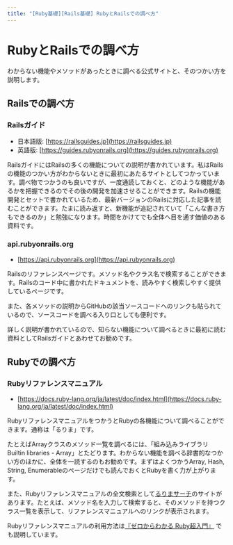 ```yaml
---
title: "[Ruby基礎][Rails基礎] RubyとRailsでの調べ方"
---
```


# RubyとRailsでの調べ方

わからない機能やメソッドがあったときに調べる公式サイトと、そのつかい方を説明します。

## Railsでの調べ方

### Railsガイド

- 日本語版: [https://railsguides.jp](https://railsguides.jp)
- 英語版: [https://guides.rubyonrails.org](https://guides.rubyonrails.org)

RailsガイドにはRailsの多くの機能についての説明が書かれています。私はRailsの機能のつかい方がわからないときに最初にあたるサイトとしてつかっています。調べ物でつかうのも良いですが、一度通読しておくと、どのような機能があるかを把握できるのでその後の開発を加速させることができます。Railsの機能開発とセットで書かれているため、最新バージョンのRailsに対応した記事を読むことができます。たまに読み返すと、新機能が追記されていて「こんな書き方もできるのか」と勉強になります。時間をかけてでも全体へ目を通す価値のある資料です。

### api.rubyonrails.org

- [https://api.rubyonrails.org](https://api.rubyonrails.org)

Railsのリファレンスページです。メソッド名やクラス名で検索することができます。Railsのコード中に書かれたドキュメントを、読みやすく検索しやすく提供しているページです。

また、各メソッドの説明からGitHubの該当ソースコードへのリンクも貼られているので、ソースコードを調べる入り口としても便利です。

詳しく説明が書かれているので、知らない機能について調べるときに最初に読む資料としてRailsガイドとあわせてお勧めです。

## Rubyでの調べ方

### Rubyリファレンスマニュアル

- [https://docs.ruby-lang.org/ja/latest/doc/index.html](https://docs.ruby-lang.org/ja/latest/doc/index.html)

RubyリファレンスマニュアルをつかうとRubyの各機能について調べることができます。通称は「るりま」です。

たとえばArrayクラスのメソッド一覧を調べるには、「組み込みライブラリ Builtin libraries - Array」とたどります。わからない機能を調べる辞書的なつかい方のほかに、全体を一読するのもお勧めです。まずはよくつかうArray, Hash, String, Enumerableのページだけでも読んでおくとRubyを書く力が上がります。

また、Rubyリファレンスマニュアルの全文検索として[るりまサーチ](https://docs.ruby-lang.org/ja/search/)のサイトがあります。たとえば、メソッド名を入力して検索すると、そのメソッドを持つクラス一覧を表示して、リファレンスマニュアルへのリンクが表示されます。

Rubyリファレンスマニュアルの利用方法は[『ゼロからわかる Ruby超入門』](https://gihyo.jp/book/2018/978-4-297-10123-7) でも説明しています。
